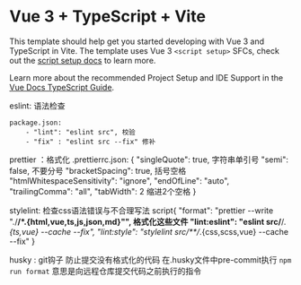# Vue 3 + TypeScript + Vite

This template should help get you started developing with Vue 3 and TypeScript in Vite. The template uses Vue 3 `<script setup>` SFCs, check out the [script setup docs](https://v3.vuejs.org/api/sfc-script-setup.html#sfc-script-setup) to learn more.

Learn more about the recommended Project Setup and IDE Support in the [Vue Docs TypeScript Guide](https://vuejs.org/guide/typescript/overview.html#project-setup).

eslint: 语法检查

    package.json: 
        - "lint": "eslint src", 校验 
        - "fix" : "eslint src --fix" 修补

prettier ：格式化
    .prettierrc.json:
        {
            "singleQuote": true, 字符串单引号
            "semi": false, 不要分号
            "bracketSpacing": true, 括号空格
            "htmlWhitespaceSensitivity": "ignore",
            "endOfLine": "auto",
            "trailingComma": "all",
            "tabWidth": 2 缩进2个空格
        }

stylelint: 检查css语法错误与不合理写法
    script{
        "format": "prettier --write \"./**/*.{html,vue,ts,js,json,md}\"",  格式化这些文件
        "lint:eslint": "eslint src/**/*.{ts,vue} --cache --fix",
        "lint:style": "stylelint src/**/*.{css,scss,vue} --cache --fix"
    }

husky : git钩子 防止提交没有格式化的代码
        在.husky文件中pre-commit执行
        ```
        npm run format
        ```
        意思是向远程仓库提交代码之前执行的指令
